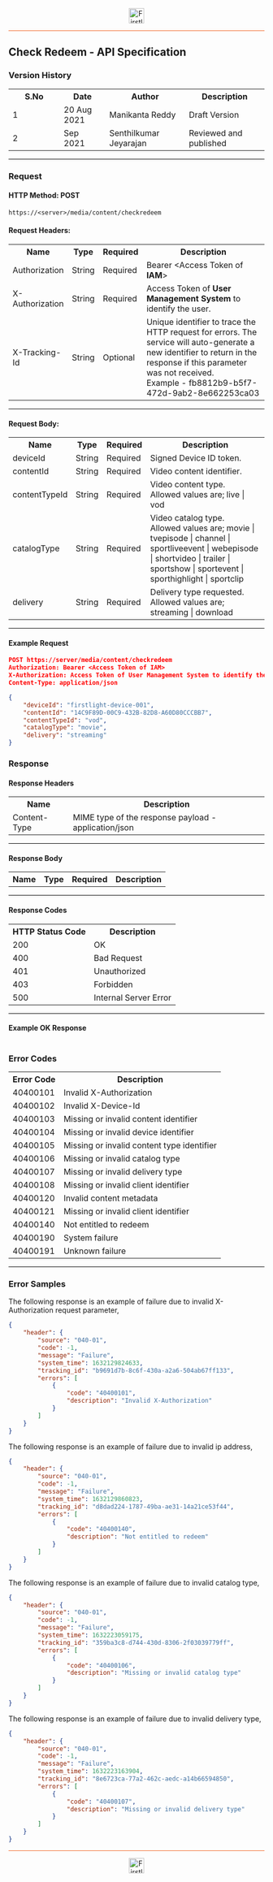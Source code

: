 <p align="center"><img src="https://cdn.shortpixel.ai/spai/w_378+q_lossy+ret_img+to_webp/https://firstlight.ai/wp-content/uploads/2021/03/300ppi-logotype-transparent.png" alt="Firstlight" height="30"/></p>

<hr style="height:1px;border-width:0;background-color:#f26524">

## Check Redeem - API Specification

### Version History

<table width='100%'>
  <tr>
    <th width='20%'>S.No</th>
    <th>Date</th>
    <th>Author</th>
    <th>Description</th>
  </tr>
  <tr>
    <td>1</td>
    <td>20 Aug 2021</td>
    <td>Manikanta Reddy</td>
    <td>Draft Version</td>
  </tr>
  <tr>
    <td>2</td>
    <td> Sep 2021</td>
    <td>Senthilkumar Jeyarajan</td>
    <td>Reviewed and published</td>
  </tr>
</table>

<hr style="height:1px;border-width:0;background-color:black">

### Request

#### HTTP Method: POST

```
https://<server>/media/content/checkredeem
```

#### Request Headers:

<table width='100%'>
  <tr>
    <th width='20%'>Name</th>
    <th>Type</th>
    <th>Required</th>
    <th>Description</th>
  </tr>
  <tr>
    <td>Authorization</td>
    <td>String</td>
    <td>Required</td>
    <td>Bearer &lt;Access Token of <b>IAM</b>&gt;</td>
  </tr>
  <tr>
    <td>X-Authorization</td>
    <td>String</td>
    <td>Required</td>
    <td>Access Token of <b>User Management System</b> to identify the user.</td>
  </tr>
  <tr>
    <td>X-Tracking-Id</td>
    <td>String</td>
    <td>Optional</td>
    <td>Unique identifier to trace the HTTP request for errors. The service will auto-generate a new identifier to return in the response if this parameter was not received.<br/>Example - fb8812b9-b5f7-472d-9ab2-8e662253ca03</td>
  </tr>
</table>

<hr style="height:1px;border-width:0;background-color:black">

#### Request Body:

<table width="100%">
  <tr>
    <th width='20%'>Name</th>
    <th>Type</th>
    <th>Required</th>
    <th>Description</th>
  </tr>
  <tr>
    <td>deviceId</td>
    <td>String</td>
    <td>Required</td>
    <td>Signed Device ID token.</td>
  </tr>
  <tr>
    <td>contentId</td>
    <td>String</td>
    <td>Required</td>
    <td>Video content identifier.</td>
  </tr>
  <tr>
    <td>contentTypeId</td>
    <td>String</td>
    <td>Required</td>
    <td>Video content type. <br/>
    Allowed values are; live | vod</td>
  </tr>
  <tr>
    <td>catalogType</td>
    <td>String</td>
    <td>Required</td>
    <td>Video catalog type. <br/>
    Allowed values are; movie | tvepisode | channel | sportliveevent | webepisode | shortvideo | trailer | sportshow | sportevent | sporthighlight | sportclip</td>
  </tr>
  <tr>
    <td>delivery</td>
    <td>String</td>
    <td>Required</td>
    <td>Delivery type requested. <br/>
    Allowed values are; streaming | download</td>
  </tr>
</table>

<hr style="height:1px;border-width:0;background-color:black">

<div class="page"/>

#### Example Request

```json
POST https://server/media/content/checkredeem
Authorization: Bearer <Access Token of IAM>
X-Authorization: Access Token of User Management System to identify the user.
Content-Type: application/json

{
	"deviceId": "firstlight-device-001",
	"contentId": "14C9F89D-00C9-432B-82D8-A60D80CCCBB7",
	"contentTypeId": "vod",
	"catalogType": "movie",
	"delivery": "streaming"
}
```

### Response

#### Response Headers

<table width="100%">
  <tr>
    <th>Name</th>
    <th>Description</th>
  </tr>
  <tr>
    <td>Content-Type</td>
    <td>MIME type of the response payload - application/json</td>
  </tr>
</table>

<hr style="height:1px;border-width:0;background-color:black">

#### Response Body

<table width="100%">
  <tr>
    <th width='20%'>Name</th>
    <th>Type</th>
    <th>Required</th>
    <th>Description</th>
  </tr>
</table>

<hr style="height:1px;border-width:0;background-color:black">

#### Response Codes

<table width="100%">
  <tr>
    <th>HTTP Status Code</th>
    <th>Description</th>
  </tr>
  <tr>
    <td>200</td>
    <td>OK</td>
  </tr>
  <tr>
    <td>400</td>
    <td>Bad Request</td>
  </tr>
  <tr>
    <td>401</td>
    <td>Unauthorized</td>
  </tr>
  <tr>
    <td>403</td>
    <td>Forbidden</td>
  </tr>
  <tr>
    <td>500</td>
    <td>Internal Server Error</td>
  </tr>
</table>

<hr style="height:1px;border-width:0;background-color:black">

<div class="page"/>

#### Example OK Response

```json

```

### Error Codes

<table width="100%">
  <tr>
    <th>Error Code</th>
    <th>Description</th>
  </tr>
  <tr>
    <td>40400101</td>
    <td>Invalid X-Authorization</td>
  </tr>
  <tr>
    <td>40400102</td>
    <td>Invalid X-Device-Id</td>
  </tr>
  <tr>
    <td>40400103</td>
    <td>Missing or invalid content identifier</td>
  </tr>
  <tr>
    <td>40400104</td>
    <td>Missing or invalid device identifier</td>
  </tr>
  <tr>
    <td>40400105</td>
    <td>Missing or invalid content type identifier</td>
  </tr>
  <tr>
    <td>40400106</td>
    <td>Missing or invalid catalog type</td>
  </tr>
  <tr>
    <td>40400107</td>
    <td>Missing or invalid delivery type</td>
  </tr>
  <tr>
    <td>40400108</td>
    <td>Missing or invalid client identifier</td>
  </tr>
  <tr>
    <td>40400120</td>
    <td>Invalid content metadata</td>
  </tr>
  <tr>
    <td>40400121</td>
    <td>Missing or invalid client identifier</td>
  </tr>
  <tr>
    <td>40400140</td>
    <td>Not entitled to redeem</td>
  </tr>
  <tr>
    <td>40400190</td>
    <td>System failure</td>
  </tr>
  <tr>
    <td>40400191</td>
    <td>Unknown failure</td>
  </tr>
</table>

<hr style="height:1px;border-width:0;background-color:black">

### Error Samples

The following response is an example of failure due to invalid X-Authorization request parameter,

```json
{
    "header": {
        "source": "040-01",
        "code": -1,
        "message": "Failure",
        "system_time": 1632129824633,
        "tracking_id": "b9691d7b-8c6f-430a-a2a6-504ab67ff133",
        "errors": [
            {
                "code": "40400101",
                "description": "Invalid X-Authorization"
            }
        ]
    }
}
```

The following response is an example of failure due to invalid ip address,

```json
{
    "header": {
        "source": "040-01",
        "code": -1,
        "message": "Failure",
        "system_time": 1632129860823,
        "tracking_id": "d8dad224-1787-49ba-ae31-14a21ce53f44",
        "errors": [
            {
                "code": "40400140",
                "description": "Not entitled to redeem"
            }
        ]
    }
}
```
The following response is an example of failure due to invalid catalog type,

```json
{
    "header": {
        "source": "040-01",
        "code": -1,
        "message": "Failure",
        "system_time": 1632223059175,
        "tracking_id": "359ba3c8-d744-430d-8306-2f03039779ff",
        "errors": [
            {
                "code": "40400106",
                "description": "Missing or invalid catalog type"
            }
        ]
    }
}
```
The following response is an example of failure due to invalid delivery type,

```json
{
    "header": {
        "source": "040-01",
        "code": -1,
        "message": "Failure",
        "system_time": 1632223163904,
        "tracking_id": "8e6723ca-77a2-462c-aedc-a14b66594850",
        "errors": [
            {
                "code": "40400107",
                "description": "Missing or invalid delivery type"
            }
        ]
    }
}
```

<hr style="height:1px;border-width:0;background-color:#f26524">

<p align="center"><img src="https://cdn.shortpixel.ai/spai/w_378+q_lossy+ret_img+to_webp/https://firstlight.ai/wp-content/uploads/2021/03/300ppi-logotype-transparent.png" alt="Firstlight" height="30"/></p>